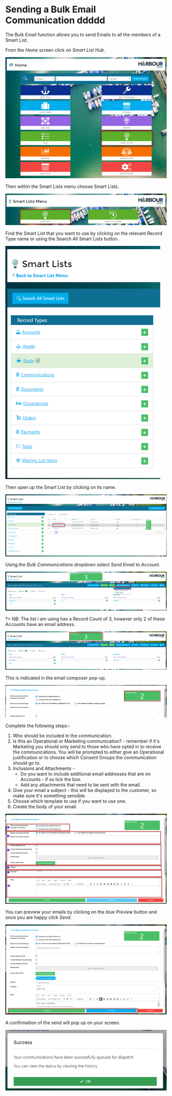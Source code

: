 # Sending a Bulk Email Communication ddddd

The Bulk Email function allows you to send Emails to all the members of a Smart List.

From the _Home_ screen click on _Smart List Hub_.

![image-20210501120257003](../.gitbook/assets/image-20210501120257003.png)

Then within the Smart Lists menu choose Smart Lists.

![image-20210501120350524](../.gitbook/assets/image-20210501120350524.png)

Find the Smart List that you want to use by clicking on the relevant Record Type name or using the Search All Smart Lists button.

![image-20210501120715001](../.gitbook/assets/image-20210501120715001.png)

Then open up the Smart List by clicking on its name.

![image-20210501120808086](../.gitbook/assets/image-20210501120808086.png)

Using the _Bulk Communications_ dropdown select _Send Email to Account_.

![image-20210501120911691](../.gitbook/assets/image-20210501120911691.png)

?&gt; NB: The list I am using has a Record Count of 3, however only 2 of these Accounts have an email address.

![image-20210501121155947](../.gitbook/assets/image-20210501121155947.png)

This is indicated in the email composer pop-up.

![image-20210501121253145](../.gitbook/assets/image-20210501121253145.png)

Complete the following steps:-

1. Who should be included in the communication.
2. Is this an Operational or Marketing communication? - remember if it's Marketing you should only send to those who have opted in to receive the communications. You will be prompted to either give an Operational justification or to choose which Consent Groups the communication should go to.
3. Inclusions and Attachments - 
   * Do you want to include additional email addresses that are on Accounts - if so tick the box.
   * Add any attachments that need to be sent with the email.
4. Give your email a subject - this will be displayed to the customer, so make sure it's something sensible.
5. Choose which template to use if you want to use one.
6. Create the body of your email.

![image-20210501121919419](../.gitbook/assets/image-20210501121919419.png)

You can preview your emails by clicking on the blue _Preview_ button and once you are happy click _Send_.

![image-20210501123351108](../.gitbook/assets/image-20210501123351108.png)

A confirmation of the send will pop up on your screen.

![image-20210501123459915](../.gitbook/assets/image-20210501123459915.png)

